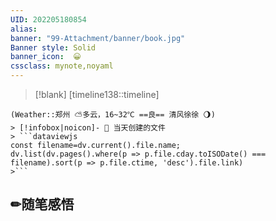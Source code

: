 ```yaml
---
UID: 202205180854 
alias:
banner: "99-Attachment/banner/book.jpg"
Banner style: Solid
banner_icon:  😀
cssclass: mynote,noyaml
---
```

> [!blank] 
> [timeline138::timeline]
```ad-flex
(Weather::郑州 ⛅多云，16~32℃ ==良== 清风徐徐 🌖)
> [!infobox|noicon]- 🔖 当天创建的文件
> ```dataviewjs 
const filename=dv.current().file.name;
dv.list(dv.pages().where(p => p.file.cday.toISODate() === filename).sort(p => p.file.ctime, 'desc').file.link) 
>```
```
## ✏随笔感悟


